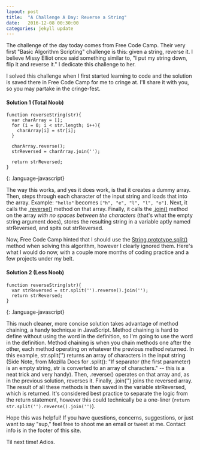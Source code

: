 ```yaml
---
layout: post
title:  "A Challenge A Day: Reverse a String"
date:   2016-12-08 00:30:00
categories: jekyll update
---
```

The challenge of the day today comes from Free Code Camp. Their very first "Basic Algorithm Scripting" challenge is this: given a string, reverse it. I believe Missy Elliot once said something similar to, "I put my string down, flip it and reverse it." I dedicate this challenge to her.

I solved this challenge when I first started learning to code and the solution is saved there in Free Code Camp for me to cringe at. I'll share it with you, so you may partake in the cringe-fest.

#### Solution 1 (Total Noob)
```
function reverseString(str){
  var charArray = [];
  for (i = 0; i < str.length; i++){
    charArray[i] = str[i];
  }

  charArray.reverse();
  strReversed = charArray.join('');

  return strReversed;
}
```
{: .language-javascript}

The way this works, and yes it does work, is that it creates a dummy array. Then, steps through each character of the input string and loads that into the array. Example: `"hello"` becomes `["h", "e", "l", "l", "o"]`. Next, it calls the [.reverse()](https://developer.mozilla.org/en-US/docs/Web/JavaScript/Reference/Global_Objects/Array/reverse) method on that array.  Finally, it calls the [.join()](https://developer.mozilla.org/en-US/docs/Web/JavaScript/Reference/Global_Objects/Array/join) method on the array *with no spaces between the characters* (that's what the empty string argument does), stores the resulting string in a variable aptly named strReversed, and spits out strReversed.

Now, Free Code Camp hinted that I should use the [String.prototype.split()](https://developer.mozilla.org/en-US/docs/Web/JavaScript/Reference/Global_Objects/String/split) method when solving this algorithm, however I clearly ignored them. Here's what I would do now, with a couple more months of coding practice and a few projects under my belt.

#### Solution 2 (Less Noob)
```
function reverseString(str){
  var strReversed = str.split('').reverse().join('');
  return strReversed;
}
```
{: .language-javascript}

This much cleaner, more concise solution takes advantage of method chaining, a handy technique in JavaScript. Method chaining is hard to define without using the word in the definition, so I'm going to use the word in the definition. Method chaining is when you chain methods one after the other, each method operating on whatever the previous method returned. In this example, str.split('') returns an array of characters in the input string (Side Note, from Mozilla Docs for .split(): "If separator (the first parameter) is an empty string, str is converted to an array of characters." -- this is a neat trick and very handy). Then, .reverse() operates on that array and, as in the previous solution, reverses it. Finally, .join('') joins the reversed array. The result of all these methods is then saved in the variable strReversed, which is returned. It's considered best practice to separate the logic from the return statement, however this could technically be a one-liner (`return str.split('').reverse().join('')`).

Hope this was helpful! If you have questions, concerns, suggestions, or just want to say "sup," feel free to shoot me an email or tweet at me. Contact info is in the footer of this site.

Til next time! Adios.
